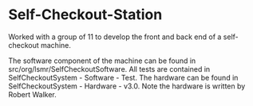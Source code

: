 # Self-Checkout-Station
Worked with a group of 11 to develop the front and back end of a self-checkout machine.

The software component of the machine can be found in src/org/lsmr/SelfCheckoutSoftware. 
All tests are contained in SelfCheckoutSystem - Software - Test.
The hardware can be found in SelfCheckoutSystem - Hardware - v3.0. Note the hardware is written by Robert Walker.
